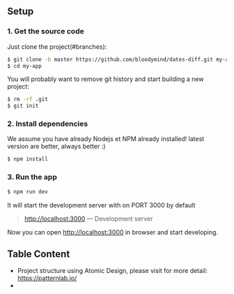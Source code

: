 ## Setup

### 1. Get the source code

Just clone the project(#branches):

```sh
$ git clone -b master https://github.com/bloodymind/dates-diff.git my-app
$ cd my-app
```

You will probably want to remove git history and start building a new project:

```sh
$ rm -rf .git
$ git init
```

### 2. Install dependencies

We assume you have already Nodejs et NPM already installed! latest version are better, always better :)

```sh
$ npm install
```

### 3. Run the app

```sh
$ npm run dev
```

It will start the development server with on PORT 3000 by default

> [http://localhost:3000](http://localhost:3000) — Development server<br>

Now you can open [http://localhost:3000](http://localhost:3000) in browser and start developing.

## Table Content

- Project structure using Atomic Design, please visit for more detail: https://patternlab.io/
-
